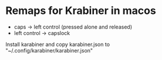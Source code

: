 # Remaps for Krabiner in macos
- caps -> left control (pressed alone and released)
- left control -> capslock

Install karabiner and copy karabiner.json to "~/.config/karabiner/karabiner.json"
